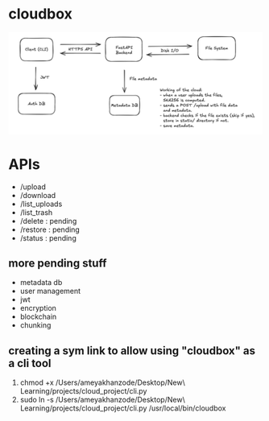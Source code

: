 # cloudbox
![Preview](images/design.png)

# APIs
- /upload
- /download
- /list_uploads
- /list_trash
- /delete : pending
- /restore : pending
- /status : pending

## more pending stuff
- metadata db
- user management
- jwt
- encryption
- blockchain
- chunking

## creating a sym link to allow using "cloudbox" as a cli tool
1. chmod +x /Users/ameyakhanzode/Desktop/New\ Learning/projects/cloud_project/cli.py
2. sudo ln -s /Users/ameyakhanzode/Desktop/New\ Learning/projects/cloud_project/cli.py /usr/local/bin/cloudbox